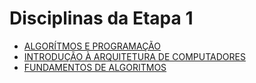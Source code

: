 # Disciplinas da Etapa 1

* [ALGORÍTMOS E PROGRAMAÇÃO](./INF01202)
* [INTRODUÇÃO À ARQUITETURA DE COMPUTADORES](./INF01107)
* [FUNDAMENTOS DE ALGORITMOS](./INF05008)
